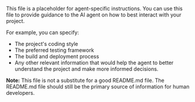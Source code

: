 This file is a placeholder for agent-specific instructions.
You can use this file to provide guidance to the AI agent
on how to best interact with your project.

For example, you can specify:
- The project's coding style
- The preferred testing framework
- The build and deployment process
- Any other relevant information that would help the agent
  to better understand the project and make more informed
  decisions.

**Note:** This file is not a substitute for a good README.md
file. The README.md file should still be the primary source
of information for human developers.
